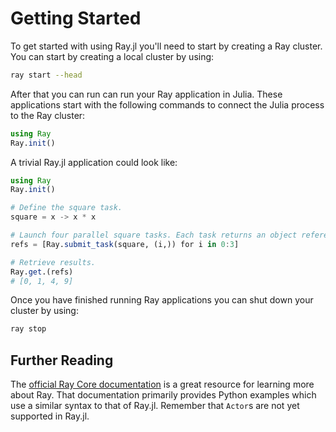 # Getting Started

To get started with using Ray.jl you'll need to start by creating a Ray cluster. You can start by creating a local cluster by using:

```sh
ray start --head
```

After that you can run can run your Ray application in Julia. These applications start with the following commands to connect the Julia process to the Ray cluster:

```julia
using Ray
Ray.init()
```

A trivial Ray.jl application could look like:

```julia
using Ray
Ray.init()

# Define the square task.
square = x -> x * x

# Launch four parallel square tasks. Each task returns an object reference.
refs = [Ray.submit_task(square, (i,)) for i in 0:3]

# Retrieve results.
Ray.get.(refs)
# [0, 1, 4, 9]
```

Once you have finished running Ray applications you can shut down your cluster by using:

```sh
ray stop
```

## Further Reading

The [official Ray Core documentation](https://docs.ray.io/en/latest/ray-core/walkthrough.html) is a great resource for learning more about Ray. That documentation primarily provides Python examples which use a similar syntax to that of Ray.jl. Remember that `Actor`s are not yet supported in Ray.jl.
